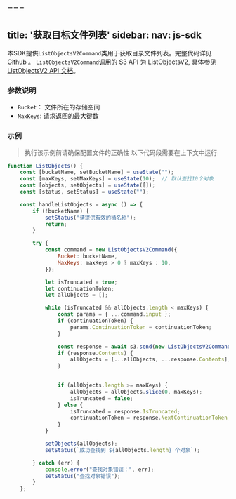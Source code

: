 # --- 
title: '获取目标文件列表'
sidebar:
 nav: js-sdk
---
本SDK提供`ListObjectsV2Command`类用于获取目录文件列表。完整代码详见 [Github](https://github.com/aws/aws-sdk-js-v3/blob/main/clients/client-s3/src/commands/ListObjectsV2Command.ts) 。
`ListObjectsV2Command`调用的 S3 API 为 ListObjectsV2, 具体参见[ListObjectsV2 API 文档](https://docs.aws.amazon.com/AmazonS3/latest/API/API_ListObjectsV2.html)。



### 参数说明
- `Bucket`： 文件所在的存储空间
- `MaxKeys`: 请求返回的最大键数




### 示例
> 执行该示例前请确保配置文件的正确性
> 以下代码段需要在上下文中运行

```javascript
function ListObjects() {
    const [bucketName, setBucketName] = useState("");
    const [maxKeys, setMaxKeys] = useState(10);  // 默认查找10个对象
    const [objects, setObjects] = useState([]);
    const [status, setStatus] = useState("");

    const handleListObjects = async () => {
        if (!bucketName) {
            setStatus("请提供有效的桶名称");
            return;
        }

        try {
            const command = new ListObjectsV2Command({
                Bucket: bucketName,
                MaxKeys: maxKeys > 0 ? maxKeys : 10,
            });

            let isTruncated = true;
            let continuationToken;
            let allObjects = [];

            while (isTruncated && allObjects.length < maxKeys) {
                const params = { ...command.input };
                if (continuationToken) {
                    params.ContinuationToken = continuationToken;
                }

                const response = await s3.send(new ListObjectsV2Command(params));
                if (response.Contents) {
                    allObjects = [...allObjects, ...response.Contents];
                }

             
                if (allObjects.length >= maxKeys) {
                    allObjects = allObjects.slice(0, maxKeys);
                    isTruncated = false;
                } else {
                    isTruncated = response.IsTruncated;
                    continuationToken = response.NextContinuationToken;
                }
            }

            setObjects(allObjects);
            setStatus(`成功查找到 ${allObjects.length} 个对象`);

        } catch (err) {
            console.error("查找对象错误：", err);
            setStatus("查找对象错误");
        }
    };

```
